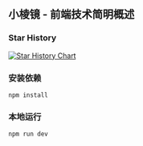 ## 小棱镜 - 前端技术简明概述

### Star History

[![Star History Chart](https://api.star-history.com/svg?repos=zeMingGit/vlog&type=Timeline)](https://star-history.com/#zeMingGit/vlog&Timeline)

### 安装依赖
```
npm install
```

### 本地运行
```
npm run dev
```


